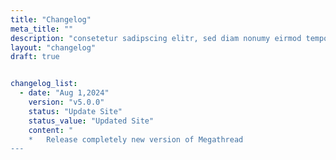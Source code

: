 ```yaml
---
title: "Changelog"
meta_title: ""
description: "consetetur sadipscing elitr, sed diam nonumy eirmod tempor invidunt dolore magna aliquyam erat, sed diam voluptua. At vero eos et ustoLorem ipsum dolor"
layout: "changelog"
draft: true


changelog_list:
  - date: "Aug 1,2024"
    version: "v5.0.0"
    status: "Update Site"
    status_value: "Updated Site"
    content: "
    *   Release completely new version of Megathread
---
```

